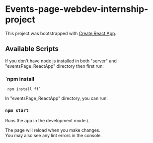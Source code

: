 # Events-page-webdev-internship-project

This project was bootstrapped with [Create React App](https://github.com/facebook/create-react-app).

## Available Scripts

If you don't have node js installed in both "server" and "eventsPage_ReactApp" directory then first run:

### `npm install
     npm install ff`

In "eventsPage_ReactApp" directory, you can run:

### `npm start`

Runs the app in the development mode.\

The page will reload when you make changes.\
You may also see any lint errors in the console.
